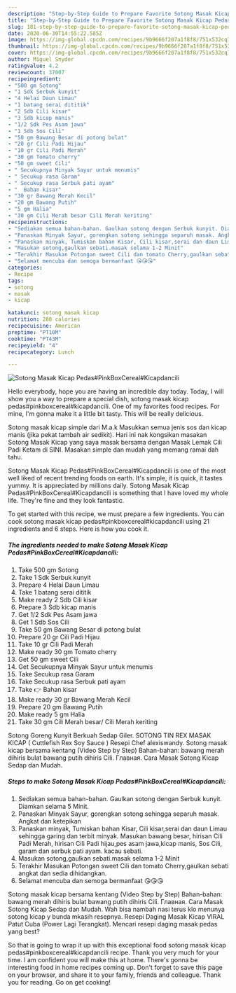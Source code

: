 ```yaml
---
description: "Step-by-Step Guide to Prepare Favorite Sotong Masak Kicap Pedas#PinkBoxCereal#Kicapdancili"
title: "Step-by-Step Guide to Prepare Favorite Sotong Masak Kicap Pedas#PinkBoxCereal#Kicapdancili"
slug: 181-step-by-step-guide-to-prepare-favorite-sotong-masak-kicap-pedaspinkboxcerealkicapdancili
date: 2020-06-30T14:55:22.585Z
image: https://img-global.cpcdn.com/recipes/9b9666f207a1f8f8/751x532cq70/sotong-masak-kicap-pedaspinkboxcerealkicapdancili-resipi-foto-utama.jpg
thumbnail: https://img-global.cpcdn.com/recipes/9b9666f207a1f8f8/751x532cq70/sotong-masak-kicap-pedaspinkboxcerealkicapdancili-resipi-foto-utama.jpg
cover: https://img-global.cpcdn.com/recipes/9b9666f207a1f8f8/751x532cq70/sotong-masak-kicap-pedaspinkboxcerealkicapdancili-resipi-foto-utama.jpg
author: Miguel Snyder
ratingvalue: 4.2
reviewcount: 37007
recipeingredient:
- "500 gm Sotong"
- "1 Sdk Serbuk kunyit"
- "4 Helai Daun Limau"
- "1 batang serai dititik"
- "2 Sdb Cili kisar"
- "3 Sdb kicap manis"
- "1/2 Sdk Pes Asam jawa"
- "1 Sdb Sos Cili"
- "50 gm Bawang Besar di potong bulat"
- "20 gr Cili Padi Hijau"
- "10 gr Cili Padi Merah"
- "30 gm Tomato cherry"
- "50 gm sweet Cili"
- " Secukupnya Minyak Sayur untuk menumis"
- " Secukup rasa Garam"
- " Secukup rasa Serbuk pati ayam"
- "  Bahan kisar"
- "30 gr Bawang Merah Kecil"
- "20 gm Bawang Putih"
- "5 gm Halia"
- "30 gm Cili Merah besar Cili Merah keriting"
recipeinstructions:
- "Sediakan semua bahan-bahan. Gaulkan sotong dengan Serbuk kunyit. Diamkan selama 5 Minit."
- "Panaskan Minyak Sayur, gorengkan sotong sehingga separuh masak. Angkat dan ketepikan"
- "Panaskan minyak, Tumiskan bahan Kisar, Cili kisar,serai dan daun Limau sehingga garing dan terbit minyak. Masukan bawang besar, hirisan Cili Padi Merah, hirisan Cili Padi hijau,pes asam jawa,kicap manis, Sos Cili, garam dan serbuk pati ayam. kacau sebati."
- "Masukan sotong,gaulkan sebati.masak selama 1-2 Minit"
- "Terakhir Masukan Potongan sweet Cili dan tomato Cherry,gaulkan sebati angkat dan sedia dihidangkan."
- "Selamat mencuba dan semoga bermanfaat 😘😘😘"
categories:
- Recipe
tags:
- sotong
- masak
- kicap

katakunci: sotong masak kicap 
nutrition: 280 calories
recipecuisine: American
preptime: "PT10M"
cooktime: "PT43M"
recipeyield: "4"
recipecategory: Lunch

---
```



![Sotong Masak Kicap Pedas#PinkBoxCereal#Kicapdancili](https://img-global.cpcdn.com/recipes/9b9666f207a1f8f8/751x532cq70/sotong-masak-kicap-pedaspinkboxcerealkicapdancili-resipi-foto-utama.jpg)

Hello everybody, hope you are having an incredible day today. Today, I will show you a way to prepare a special dish, sotong masak kicap pedas#pinkboxcereal#kicapdancili. One of my favorites food recipes. For mine, I'm gonna make it a little bit tasty. This will be really delicious.

Sotong masak kicap simple dari M.a.k Masukkan semua jenis sos dan kicap manis (jika pekat tambah air sedikit). Hari ini nak kongsikan masakan Sotong Masak Kicap yang saya masak bersama dengan Masak Lemak Cili Padi Ketam di SINI. Masakan simple dan mudah yang memang ramai dah tahu.

Sotong Masak Kicap Pedas#PinkBoxCereal#Kicapdancili is one of the most well liked of recent trending foods on earth. It's simple, it is quick, it tastes yummy. It is appreciated by millions daily. Sotong Masak Kicap Pedas#PinkBoxCereal#Kicapdancili is something that I have loved my whole life. They're fine and they look fantastic.


To get started with this recipe, we must prepare a few ingredients. You can cook sotong masak kicap pedas#pinkboxcereal#kicapdancili using 21 ingredients and 6 steps. Here is how you cook it.

<!--inarticleads1-->

##### The ingredients needed to make Sotong Masak Kicap Pedas#PinkBoxCereal#Kicapdancili:

1. Take 500 gm Sotong
1. Take 1 Sdk Serbuk kunyit
1. Prepare 4 Helai Daun Limau
1. Take 1 batang serai dititik
1. Make ready 2 Sdb Cili kisar
1. Prepare 3 Sdb kicap manis
1. Get 1/2 Sdk Pes Asam jawa
1. Get 1 Sdb Sos Cili
1. Take 50 gm Bawang Besar di potong bulat
1. Prepare 20 gr Cili Padi Hijau
1. Take 10 gr Cili Padi Merah
1. Make ready 30 gm Tomato cherry
1. Get 50 gm sweet Cili
1. Get  Secukupnya Minyak Sayur untuk menumis
1. Take  Secukup rasa Garam
1. Take  Secukup rasa Serbuk pati ayam
1. Take  👉 Bahan kisar
1. Make ready 30 gr Bawang Merah Kecil
1. Prepare 20 gm Bawang Putih
1. Make ready 5 gm Halia
1. Take 30 gm Cili Merah besar/ Cili Merah keriting


Sotong Goreng Kunyit Berkuah Sedap Giler. SOTONG TIN REX MASAK KICAP ( Cuttlefish Rex Soy Sauce ) Resepi Chef alexiswandy. Sotong masak kicap bersama kentang (Video Step by Step) Bahan-bahan: bawang merah dihiris bulat bawang putih dihiris Cili. Главная. Cara Masak Sotong Kicap Sedap dan Mudah. 

<!--inarticleads2-->

##### Steps to make Sotong Masak Kicap Pedas#PinkBoxCereal#Kicapdancili:

1. Sediakan semua bahan-bahan. Gaulkan sotong dengan Serbuk kunyit. Diamkan selama 5 Minit.
1. Panaskan Minyak Sayur, gorengkan sotong sehingga separuh masak. Angkat dan ketepikan
1. Panaskan minyak, Tumiskan bahan Kisar, Cili kisar,serai dan daun Limau sehingga garing dan terbit minyak. Masukan bawang besar, hirisan Cili Padi Merah, hirisan Cili Padi hijau,pes asam jawa,kicap manis, Sos Cili, garam dan serbuk pati ayam. kacau sebati.
1. Masukan sotong,gaulkan sebati.masak selama 1-2 Minit
1. Terakhir Masukan Potongan sweet Cili dan tomato Cherry,gaulkan sebati angkat dan sedia dihidangkan.
1. Selamat mencuba dan semoga bermanfaat 😘😘😘


Sotong masak kicap bersama kentang (Video Step by Step) Bahan-bahan: bawang merah dihiris bulat bawang putih dihiris Cili. Главная. Cara Masak Sotong Kicap Sedap dan Mudah. Wah bisa nambah nasi terus klo menunya sotong kicap y bunda mkasih resepnya. Resepi Daging Masak Kicap VIRAL Patut Cuba (Power Lagi Terangkat). Mencari resepi daging masak pedas yang best? 

So that is going to wrap it up with this exceptional food sotong masak kicap pedas#pinkboxcereal#kicapdancili recipe. Thank you very much for your time. I am confident you will make this at home. There's gonna be interesting food in home recipes coming up. Don't forget to save this page on your browser, and share it to your family, friends and colleague. Thank you for reading. Go on get cooking!
